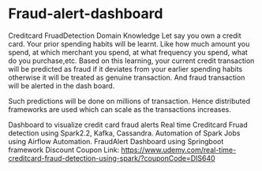 # Fraud-alert-dashboard

Creditcard FruadDetection Domain Knowledge
Let say you own a credit card. Your prior spending habits will be learnt. Like how much amount you spend, at which merchant you spend, at what frequency you spend, what do you purchase,etc. 
Based on this learning, your current credit transaction will be predicted as fraud if it deviates from your earlier spending habits otherwise it will be treated as genuine transaction. And fraud transaction will be alerted in the dash board. 

Such predictions will be done on millions of transaction. Hence distributed frameworks are used which can scale as the transactions increases.

Dashboard to visualize credit card fraud alerts
Real time Creditcard Fruad detection using
  Spark2.2, 
  Kafka, 
  Cassandra. 
  Automation of Spark Jobs using Airflow Automation.
  FraudAlert Dashboard using Springboot framework
Discount Coupon Link: https://www.udemy.com/real-time-creditcard-fraud-detection-using-spark/?couponCode=DIS640
